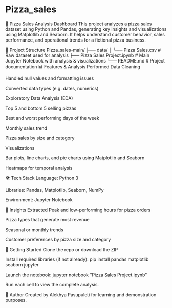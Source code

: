 # Pizza_sales
🍕 Pizza Sales Analysis Dashboard
This project analyzes a pizza sales dataset using Python and Pandas, generating key insights and visualizations using Matplotlib and Seaborn. It helps understand customer behavior, sales performance, and operational trends for a fictional pizza business.

📁 Project Structure
Pizza_sales-main/
├── data/
│   └── Pizza Sales.csv                # Raw dataset used for analysis
├── Pizza Sales Project.ipynb          # Main Jupyter Notebook with analysis & visualizations
└── README.md                          # Project documentation
📊 Features & Analysis Performed
Data Cleaning

Handled null values and formatting issues

Converted data types (e.g. dates, numerics)

Exploratory Data Analysis (EDA)

Top 5 and bottom 5 selling pizzas

Best and worst performing days of the week

Monthly sales trend

Pizza sales by size and category

Visualizations

Bar plots, line charts, and pie charts using Matplotlib and Seaborn

Heatmaps for temporal analysis

🛠️ Tech Stack
Language: Python 3

Libraries: Pandas, Matplotlib, Seaborn, NumPy

Environment: Jupyter Notebook

🧠 Insights Extracted
Peak and low-performing hours for pizza orders

Pizza types that generate most revenue

Seasonal or monthly trends

Customer preferences by pizza size and category

🚀 Getting Started
Clone the repo or download the ZIP

Install required libraries (if not already):
pip install pandas matplotlib seaborn jupyter

Launch the notebook:
jupyter notebook "Pizza Sales Project.ipynb"

Run each cell to view the complete analysis.

📌 Author
Created by Alekhya Pasupuleti for learning and demonstration purposes.
